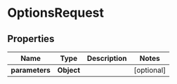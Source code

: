 

# OptionsRequest


## Properties

| Name | Type | Description | Notes |
|------------ | ------------- | ------------- | -------------|
|**parameters** | **Object** |  |  [optional] |



